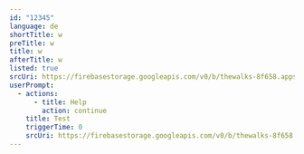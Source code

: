 ```yaml
---
id: "12345"
language: de
shortTitle: w
preTitle: w
title: w
afterTitle: w
listed: true
srcUri: https://firebasestorage.googleapis.com/v0/b/thewalks-8f658.appspot.com/o/mp3%2Fapi-v1%2Fmulti_Zeubeel8_loop.mp3?alt=media&token=a8263400-4eff-4ff0-81e9-5fef64566831
userPrompt:
  - actions:
      - title: Help
        action: continue
    title: Test
    triggerTime: 0
    srcUri: https://firebasestorage.googleapis.com/v0/b/thewalks-8f658.appspot.com/o/mp3%2Fapi-v1%2Fde_12345%2Fmulti_Zeubeel8_loop.mp3?alt=media&token=06723484-bd61-48f4-8127-6adb3dc529db
---
```

